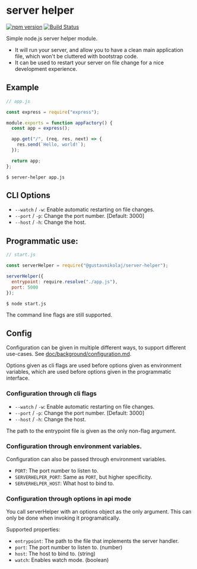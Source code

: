 # server helper

[![npm version](https://badge.fury.io/js/%40gustavnikolaj%2Fserver-helper.svg)](https://www.npmjs.com/package/@gustavnikolaj/server-helper)
[![Build Status](https://travis-ci.com/gustavnikolaj/server-helper.svg?branch=master)](https://travis-ci.com/gustavnikolaj/server-helper)

Simple node.js server helper module.

- It will run your server, and allow you to have a clean main application file,
  which won't be cluttered with bootstrap code.
- It can be used to restart your server on file change for a nice development
  experience.

## Example

```js
// app.js

const express = require("express");

module.exports = function appFactory() {
  const app = express();

  app.get("/", (req, res, next) => {
    res.send(`Hello, world!`);
  });

  return app;
};
```

```
$ server-helper app.js
```

## CLI Options

- `--watch` / `-w`: Enable automatic restarting on file changes.
- `--port` / `-p`: Change the port number. [Default: 3000]
- `--host` / `-h`: Change the host.

## Programmatic use:

```js
// start.js

const serverHelper = require("@gustavnikolaj/server-helper");

serverHelper({
  entrypoint: require.resolve("./app.js"),
  port: 5000
});
```

```
$ node start.js
```

The command line flags are still supported.

## Config

Configuration can be given in multiple different ways, to support different
use-cases. See [doc/background/configuration.md](doc/background/configuration).

Options given as cli flags are used before options given as environment
variables, which are used before options given in the programmatic interface.

### Configuration through cli flags

- `--watch` / `-w`: Enable automatic restarting on file changes.
- `--port` / `-p`: Change the port number. [Default: 3000]
- `--host` / `-h`: Change the host.

The path to the entrypoint file is given as the only non-flag argument.

### Configuration through environment variables.

Configuration can also be passed through environment variables.

- `PORT`: The port number to listen to.
- `SERVERHELPER_PORT`: Same as `PORT`, but higher specificity.
- `SERVERHELPER_HOST`: What host to bind to.

### Configuration through options in api mode

You call serverHelper with an options object as the only argument. This can only
be done when invoking it programatically.

Supported properties:

- `entrypoint`: The path to the file that implements the server handler.
- `port`: The port number to listen to. (number)
- `host`: The host to bind to. (string)
- `watch`: Enables watch mode. (boolean)
